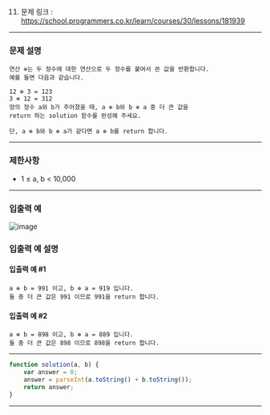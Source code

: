 11. 문제 링크 : https://school.programmers.co.kr/learn/courses/30/lessons/181939
---
### 문제 설명
~~~
연산 ⊕는 두 정수에 대한 연산으로 두 정수를 붙여서 쓴 값을 반환합니다.
예를 들면 다음과 같습니다.

12 ⊕ 3 = 123
3 ⊕ 12 = 312
양의 정수 a와 b가 주어졌을 때, a ⊕ b와 b ⊕ a 중 더 큰 값을
return 하는 solution 함수를 완성해 주세요.

단, a ⊕ b와 b ⊕ a가 같다면 a ⊕ b를 return 합니다.
~~~
---
### 제한사항

- 1 ≤ a, b < 10,000
---
### 입출력 예
![image](https://github.com/Leejinuk123/ProgrammersCodingTest/assets/50895677/d3a84885-baa5-44a2-aeed-65a082307e39)


### 입출력 예 설명
#### 입출력 예 #1
~~~
a ⊕ b = 991 이고, b ⊕ a = 919 입니다.
둘 중 더 큰 값은 991 이므로 991을 return 합니다.
~~~
#### 입출력 예 #2
~~~
a ⊕ b = 898 이고, b ⊕ a = 889 입니다.
둘 중 더 큰 값은 898 이므로 898을 return 합니다.
~~~
---
~~~js
function solution(a, b) {
    var answer = 0;
    answer = parseInt(a.toString() + b.toString());
    return answer;
}
~~~
---
